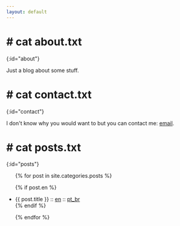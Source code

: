 ```yaml
---
layout: default
---
```


# # cat about.txt
{:id="about"}

Just a blog about some stuff.

# # cat contact.txt
{:id="contact"}

I don't know why you would want to but you can contact me: [email](mailto:root@deleteroot.com).

# # cat posts.txt
{:id="posts"}

<ul>
{% for post in site.categories.posts %}

{% if post.en %}
<li>{{ post.title }} :: <a href="{{ post.url }}" title="{{ post.description }}">en</a> :: <a href="{{ post.pt }}" title="{{ post.description_pt }}">pt_br</a></li>
{% endif %}

{% endfor %}
</ul>
